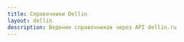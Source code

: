 ```yaml
---
title: Справочники Dellin
layout: dellin
description: Ведение справочников через API dellin.ru
---
```


